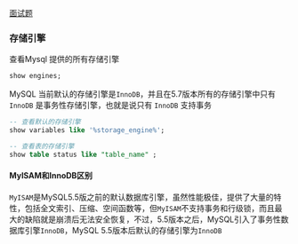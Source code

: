 

[面试题](https://mp.weixin.qq.com/s?__biz=MzU1MzE4OTU0OQ==&mid=2247484313&idx=1&sn=6801e8822dfb9b4f2192960c8c3d5530&chksm=fbf7ea5bcc80634da0cf388f9e4efe36b87f278ee712faf5f4e6221173fc47a41547d135056a&scene=21#wechat_redirect)

### 存储引擎

查看Mysql 提供的所有存储引擎

```sql
show engines;
```



 MySQL 当前默认的存储引擎是`InnoDB`，并且在5.7版本所有的存储引擎中只有 `InnoDB` 是事务性存储引擎，也就是说只有 `InnoDB` 支持事务



```sql
-- 查看默认的存储引擎
show variables like '%storage_engine%';

-- 查看表的存储引擎
show table status like "table_name" ;
```





#### MyISAM和InnoDB区别

`MyISAM`是MySQL5.5版之前的默认数据库引擎，虽然性能极佳，提供了大量的特性，包括全文索引、压缩、空间函数等，但`MyISAM`不支持事务和行级锁，而且最大的缺陷就是崩溃后无法安全恢复，不过，5.5版本之后，MySQL引入了事务性数据库引擎`InnoDB`，MySQL 5.5版本后默认的存储引擎为`InnoDB`









